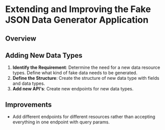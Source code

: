 # Extending and Improving the Fake JSON Data Generator Application

## Overview


## Adding New Data Types

1. **Identify the Requirement**: Determine the need for a new data resource types. Define what kind of fake data needs to be generated.
2. **Define the Structure**: Create the structure of new data type with fields and data types.
3. **Add new API's**: Create new endpoints for new data types.

## Improvements

- Add different endpoints for different resources rather than accepting everything in one endpoint with query params.
